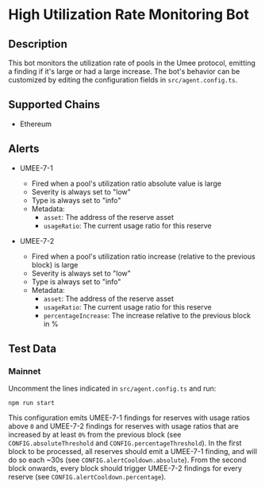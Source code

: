 # High Utilization Rate Monitoring Bot

## Description

This bot monitors the utilization rate of pools in the Umee protocol, emitting a finding if it's large or had a large
increase.
The bot's behavior can be customized by editing the configuration fields in `src/agent.config.ts`.

## Supported Chains

- Ethereum

## Alerts

- UMEE-7-1
  - Fired when a pool's utilization ratio absolute value is large
  - Severity is always set to "low"
  - Type is always set to "info"
  - Metadata:
    - `asset`: The address of the reserve asset
    - `usageRatio`: The current usage ratio for this reserve

- UMEE-7-2
  - Fired when a pool's utilization ratio increase (relative to the previous block) is large
  - Severity is always set to "low"
  - Type is always set to "info"
  - Metadata:
    - `asset`: The address of the reserve asset
    - `usageRatio`: The current usage ratio for this reserve
    - `percentageIncrease`: The increase relative to the previous block in %

## Test Data

### Mainnet

Uncomment the lines indicated in `src/agent.config.ts` and run:

```
npm run start
```

This configuration emits UMEE-7-1 findings for reserves with usage ratios above `0` and UMEE-7-2 findings for reserves
with usage ratios that are increased by at least `0%` from the previous block (see `CONFIG.absoluteThreshold`
and `CONFIG.percentageThreshold`).
In the first block to be processed, all reserves should emit a UMEE-7-1 finding, and will do so each ~30s (see `CONFIG.alertCooldown.absolute`).
From the second block onwards, every block should trigger UMEE-7-2 findings for every reserve (see `CONFIG.alertCooldown.percentage`).
